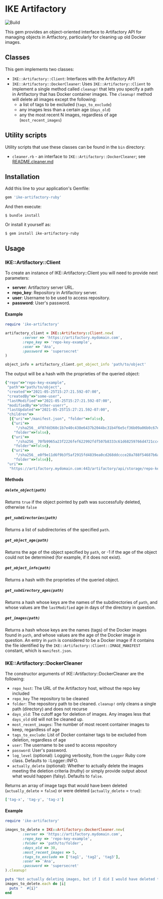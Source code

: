 # IKE Artifactory

![Build](https://github.com/internetbrands/ike-artifactory-ruby/actions/workflows/ike-artifactory-test.yml/badge.svg)

This gem provides an object-oriented interface to Artifactory API for managing objects in Artfactory,
particularly for cleaning up old Docker images.

## Classes

This gem implements two classes:

* `IKE::Artifactory::Client`: Interfaces with the Artifactory API
* `IKE::Artifactory::DockerCleaner`: Uses `IKE::Artifactory::Client` to implement a single method called `cleanup!` that lets you specify a path in Artifactory that has Docker container images. The `cleanup!` method will delete all images except the following:
  * a list of tags to be excluded (`tags_to_exclude`)
  * any images less than a certain age (`days_old`)
  * any the most recent N images, regardless of age (`most_recent_images`)

## Utility scripts

Utility scripts that use these classes can be found in the `bin` directory:

* `cleaner.rb` - an interface to `IKE::Artifactory::DockerCleaner`; see [README.cleaner.md](README.cleaner.md)

## Installation

Add this line to your application's Gemfile:

```ruby
gem 'ike-artifactory-ruby'
```

And then execute:

    $ bundle install

Or install it yourself as:

    $ gem install ike-artifactory-ruby

## Usage

### IKE::Artifactory::Client

To create an instance of IKE::Artifactory::Client you will need to provide next parameters:
* **server**: Artifactory server URL. 
* **repo_key**: Repository in Artifactory server.
* **user**: Username to be used to access repository.
* **password**: User's password.

#### Example
```ruby
require 'ike-artifactory'

artifactory_client = IKE::Artifactory::Client.new(
        :server => 'https://artifactory.mydomain.com',
        :repo_key => 'repo-key-example',
        :user => 'Ana',
        :password => 'supersecret'
)

object_info = artifactory_client.get_object_info 'path/to/object'
```

The output will be a hash with the proprieties of the queried object:
```ruby
{"repo"=>"repo-key-example",
 "path"=>"path/to/object",
 "created"=>"2021-05-25T15:27:21.592-07:00",
 "createdBy"=>"some-user",
 "lastModified"=>"2021-05-25T15:27:21.592-07:00",
 "modifiedBy"=>"other-userr",
 "lastUpdated"=>"2021-05-25T15:27:21.592-07:00",
 "children"=>
  [{"uri"=>"/manifest.json", "folder"=>false},
   {"uri"=>
     "/sha256__4f07dd360c1b7e40c438e6437b2044bc31b4f6e5cf36b09a06b0c67e23dfc69d",
    "folder"=>false},
   {"uri"=>
     "/sha256__70fb9965a23f2226fef622992fdf507b8333c61d68259766d4721cc4ba1e5dae",
    "folder"=>false},
   {"uri"=>
     "/sha256__e0f9e11d6f9b3f5af2915fd4839ea0cd268ddccce28a788f54687b6a494770bb",
    "folder"=>false}],
 "uri"=>
  "https://artifactory.mydomain.com:443/artifactory/api/storage/repo-key-example/path/to/object"}
```

#### Methods

##### `delete_object(path)`
Returns `true` if the object pointed by path was successfully deleted, otherwise `false`

##### `get_subdirectories(path)`
Returns a list of subdirectories of the specified `path`.

##### `get_object_age(path)`
Returns the age of the object specified by `path`, or -1 if the age of the object could not be determined (for example, if it does not exist).

##### `get_object_info(path)`
Returns a hash with the proprieties of the queried object.

##### `get_subdirectory_ages(path)`
Returns a hash whose keys are the names of the subdirectories of `path`, and whose values are the `lastModified` age in days of the directory in question.

##### `get_images(path)`
Returns a hash whose keys are the names (tags) of the Docker images found in `path`, and whose values are the age of the Docker image in question. An entry in `path` is considered to be a Docker image if it contains the file identified by the `IKE::Artifactory::Client::IMAGE_MANIFEST` constant, which is `manifest.json`.

### IKE::Artifactory::DockerCleaner

The constructor arguments of IKE::Artifactory::DockerCleaner are the following:
* `repo_host`: The URL of the Artifactory host, without the repo key included
* `repo_key` The repository to be cleaned
* `folder`: The repository path to be cleaned. `cleanup!` only cleans a single path (directory) and does not recurse
* `days_old`: The cutoff age for deletion of images. Any images less that `days_old` old will not be cleaned up.
* `most_recent_images`: The number of most recent container images to keep, regardless of age
* `tags_to_exclude`: List of Docker container tags to be excluded from deletion, regardless of age
* `user`: The username to be used to access repository
* `password`: User's password.
* `log_level` (optional): Logging verbosity, from the `Logger` Ruby core class. Defaults to ::Logger::INFO.
* `actually_delete` (optional): Whether to actually delete the images meeting the deletion criteria (truthy) or simply provide output about what would happen (falsy). Defaults to `false`.

Returns an array of image tags that would have been deleted (`actually_delete` = `false`) or were deleted (`actually_delete` = `true`):

```ruby
['tag-x', 'tag-y', 'tag-z']
```

#### Example
```ruby
require 'ike-artifactory'

images_to_delete = IKE::Artifactory::DockerCleaner.new(
        :server => 'https://artifactory.mydomain.com',
        :repo_key => 'repo-key-example',
        :folder => 'path/to/folder',
        :days_old => 30,
        :most_recent_images => 5,
        :tags_to_exclude => ['tag1', 'tag2', 'tag3'],
        :user => 'Ana',
        :password => 'supersecret'
).cleanup!

puts "Not actually deleting images, but if I did I would have deleted these:"
images_to_delete.each do |i|
  puts "  #{i}"
end
```
